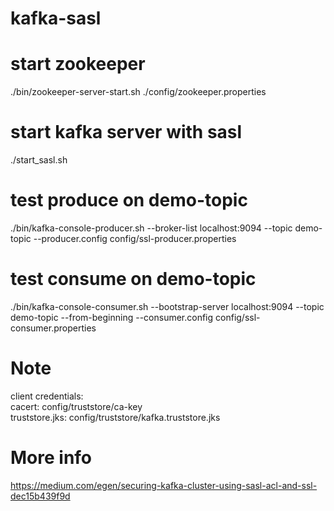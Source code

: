 # kafka-sasl

# start zookeeper
./bin/zookeeper-server-start.sh ./config/zookeeper.properties

# start kafka server with sasl
./start_sasl.sh

# test produce on demo-topic
./bin/kafka-console-producer.sh --broker-list localhost:9094 --topic demo-topic --producer.config config/ssl-producer.properties

# test consume on demo-topic
./bin/kafka-console-consumer.sh --bootstrap-server localhost:9094 --topic demo-topic --from-beginning --consumer.config config/ssl-consumer.properties

# Note
client credentials:\
cacert: config/truststore/ca-key\
truststore.jks: config/truststore/kafka.truststore.jks

# More info
https://medium.com/egen/securing-kafka-cluster-using-sasl-acl-and-ssl-dec15b439f9d
